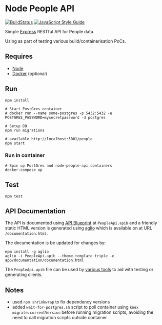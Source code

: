 # Node People API

[![BuildStatus](https://travis-ci.org/stevenalexander/node-people-api.svg?branch=master)](https://travis-ci.org/stevenalexander/node-people-api?branch=master)
[![JavaScript Style Guide](https://img.shields.io/badge/code%20style-standard-brightgreen.svg)](http://standardjs.com/)

Simple [Express](https://expressjs.com/) RESTful API for People data.

Using as part of testing various build/containerisation PoCs.

## Requires

* [Node](https://nodejs.org/en/)
* [Docker](https://www.docker.com/) (optional)

## Run

```
npm install

# Start PostGres container
# docker run --name some-postgres -p 5432:5432 -e POSTGRES_PASSWORD=mysecretpassword -d postgres

# Setup DB
npm run migrations

# available http://localhost:3001/people
npm start
```

### Run in container

```
# Spin up PostGres and node-people-api containers
docker-compose up
```

## Test

```
npm test
```

## API Documentation

The API is documented using [API Blueprint](https://apiblueprint.org/) at `PeopleApi.apib` and a friendly static HTML version is generated using [aglio](https://github.com/danielgtaylor/aglio) which is available on at URL `/documentation.html`.

The documentation is be updated for changes by:

```
npm install -g aglio
aglio -i PeopleApi.apib --theme-template triple -o app/documentation/documentation.html
```

The `PeopleApi.apib` file can be used by [various tools](https://apiblueprint.org/tools.html) to aid with testing or generating clients.

## Notes

* used `npm shrinkwrap` to fix dependency versions
* added `wait-for-postgres.sh` script to poll container using `knex migrate:currentVersion` before running migration scripts, avoiding the need to call migration scripts outside container
